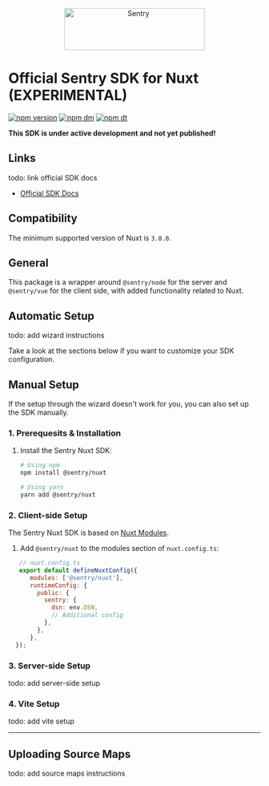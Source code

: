 <p align="center">
  <a href="https://sentry.io/?utm_source=github&utm_medium=logo" target="_blank">
    <img src="https://sentry-brand.storage.googleapis.com/sentry-wordmark-dark-280x84.png" alt="Sentry" width="280" height="84">
  </a>
</p>

# Official Sentry SDK for Nuxt (EXPERIMENTAL)

[![npm version](https://img.shields.io/npm/v/@sentry/nuxt.svg)](https://www.npmjs.com/package/@sentry/nuxt)
[![npm dm](https://img.shields.io/npm/dm/@sentry/nuxt.svg)](https://www.npmjs.com/package/@sentry/nuxt)
[![npm dt](https://img.shields.io/npm/dt/@sentry/nuxt.svg)](https://www.npmjs.com/package/@sentry/nuxt)

**This SDK is under active development and not yet published!**

## Links

todo: link official SDK docs

- [Official SDK Docs](https://docs.sentry.io/platforms/javascript/)

## Compatibility

The minimum supported version of Nuxt is `3.0.0`.

## General

This package is a wrapper around `@sentry/node` for the server and `@sentry/vue` for the client side, with added
functionality related to Nuxt.

## Automatic Setup

todo: add wizard instructions

Take a look at the sections below if you want to customize your SDK configuration.

## Manual Setup

If the setup through the wizard doesn't work for you, you can also set up the SDK manually.

### 1. Prerequesits & Installation

1. Install the Sentry Nuxt SDK:

   ```bash
   # Using npm
   npm install @sentry/nuxt

   # Using yarn
   yarn add @sentry/nuxt
   ```

### 2. Client-side Setup

The Sentry Nuxt SDK is based on [Nuxt Modules](https://nuxt.com/docs/api/kit/modules).

1. Add `@sentry/nuxt` to the modules section of `nuxt.config.ts`:

```javascript
   // nuxt.config.ts
   export default defineNuxtConfig({
      modules: ['@sentry/nuxt'],
      runtimeConfig: {
        public: {
          sentry: {
            dsn: env.DSN,
            // Additional config    
          },
        },
      },
  });
```

### 3. Server-side Setup

todo: add server-side setup

### 4. Vite Setup

todo: add vite setup

---

## Uploading Source Maps

todo: add source maps instructions
